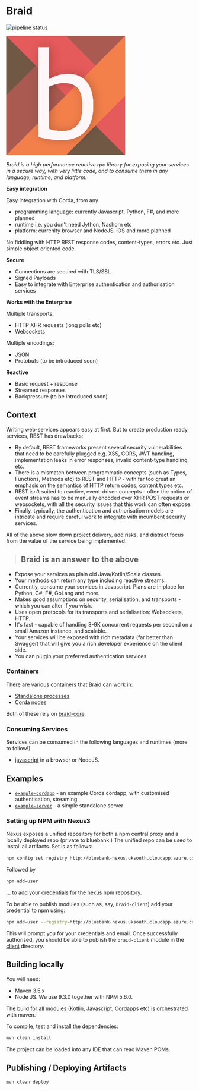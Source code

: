 # Braid

[![pipeline status](https://gitlab.com/bluebank/braid/badges/master/pipeline.svg)](https://gitlab.com/bluebank/braid/commits/master)

![logo](art/logo-small.png) 

_Braid is a high performance reactive rpc library for exposing your services in a secure way, with very little code, and to consume them in any language, runtime, and platform._

**Easy integration**

Easy integration with Corda, from any
 
* programming language: currently Javascript. Python, F#, and more planned
* runtime i.e. you don't need Jython, Nashorn etc
* platform: currenlty browser and NodeJS. iOS and more planned

No fiddling with HTTP REST response codes, content-types, errors etc.
Just simple object oriented code.

**Secure**

* Connections are secured with TLS/SSL
* Signed Payloads
* Easy to integrate with Enterprise authentication and authorisation services

**Works with the Enterprise**

Multiple transports: 

* HTTP XHR requests (long polls etc)
* Websockets

Multiple encodings:

* JSON
* Protobufs (to be introduced soon)

**Reactive**

* Basic request + response
* Streamed responses
* Backpressure (to be introduced soon)
 
## Context

Writing web-services appears easy at first. But to create production ready services, REST has drawbacks:

* By default, REST frameworks present several security vulnerabilities that need to be carefully plugged e.g. XSS, CORS, JWT handling, implementation leaks in error responses, invalid content-type handling, etc.
* There is a mismatch between programmatic concepts (such as Types, Functions, Methods etc) to REST and HTTP - with far too great an emphasis on the semantics of HTTP return codes, content types etc.
* REST isn't suited to reactive, event-driven concepts - often the notion of event streams has to be manually encoded over XHR POST requests or websockets, with all the security issues that this work can often expose.
* Finally, typically, the authentication and authorisation models are intricate and require careful work to integrate with incumbent security services.

All of the above slow down project delivery, add risks, and distract focus from the value of the service being implemented. 

> ## Braid is an answer to the above

* Expose your services as plain old Java/Kotlin/Scala classes.
* Your methods can return any type including reactive streams.
* Currently, consume your services in Javascript. Plans are in place for Python, C#, F#, GoLang and more.
* Makes good assumptions on security, serialisation, and transports - which you can alter if you wish.
* Uses open protocols for its transports and serialisation: Websockets, HTTP.
* It's fast - capable of handling 8-9K concurrent requests per second on a small Amazon instance, and scalable.
* Your services will be exposed with rich metadata (far better than Swagger) that will give you a rich developer experience on the client side.
* You can plugin your preferred authentication services.

### Containers

There are various containers that Braid can work in:
 
* [Standalone processes](braid-standalone-server)
* [Corda nodes](braid-corda)

Both of these rely on [braid-core](braid-core).

### Consuming Services 

Services can be consumed in the following languages and runtimes (more to follow!)

* [javascript](braid-client-js) in a browser or NodeJS.

## Examples

* [`example-cordapp`](examples/example-cordapp) - an example Corda cordapp, with customised authentication, streaming
* [`example-server`](examples/example-server) - a simple standalone server 



### Setting up NPM with Nexus3

Nexus exposes a unified repository for both a npm central proxy and a locally deployed repo (private to bluebank.)
The unified repo can be used to install all artifacts. Set is as follows:

```bash
npm config set registry http://bluebank-nexus.uksouth.cloudapp.azure.com/repository/npm-group/
```
Followed by

```bash
npm add-user
```
... to add your credentials for the nexus npm repository.

To be able to publish modules (such as, say, `braid-client`) add your credential to npm using:

```bash
npm add-user --registry=http://bluebank-nexus.uksouth.cloudapp.azure.com/repository/npm-hosted/
```

This will prompt you for your credentials and email. Once successfully authorised, you should be able to publish the 
`braid-client` module in the [client](client) directory.

## Building locally

You will need:

* Maven 3.5.x
* Node JS. We use 9.3.0 together with NPM 5.6.0.


The build for all modules (Kotlin, Javascript, Cordapps etc) is orchestrated with maven.

To compile, test and install the dependencies:

```bash
mvn clean install
```

The project can be loaded into any IDE that can read Maven POMs.

## Publishing / Deploying Artifacts

```bash 
mvn clean deploy
```



